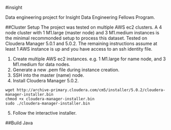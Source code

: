 #insight

Data engineering project for Insight Data Engineering Fellows Program.

##Cluster Setup
The project was tested on multiple AWS ec2 clusters. A 4 node cluster with 1 M1.large (master node) and 3 M1.medium instances is the minimal recommonded setup to process this dataset. Tested on Cloudera Manager 5.0.1 and 5.0.2. The remaining instructions assume at least 1 AWS instance is up and you have access to an ssh identity file. 

1. Create multiple AWS ec2 instances. e.g. 1 M1.large for name node, and 3 M1.medium for data nodes.
2. Generate a new .pem file during instance creation.
3. SSH into the master (name) node.
4. Install Cloudera Manager 5.0.2.
```
wget http://archive-primary.cloudera.com/cm5/installer/5.0.2/cloudera-manager-installer.bin
chmod +x cloudera-manager-installer.bin
sudo ./cloudera-manager-installer.bin
```
5. Follow the interactive installer.

##Build 
Java 

